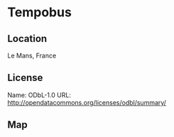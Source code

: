 # Tempobus
    
## Location

Le Mans, France

## License

Name: ODbL-1.0
URL: http://opendatacommons.org/licenses/odbl/summary/

## Map

<WorldMap topic="public-transport/rtfs-rt/Tempobus/vehicle_positions/#" />
